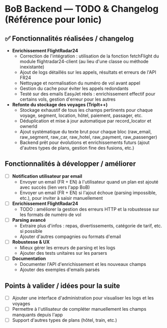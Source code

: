 # BoB Backend — TODO & Changelog (Référence pour Ionic)

## ✅ Fonctionnalités réalisées / changelog

- **Enrichissement FlightRadar24**
    - Correction de l'intégration : utilisation de la fonction fetchFlight du module flightradar24-client (au lieu d'une classe ou méthode inexistante)
    - Ajout de logs détaillés sur les appels, résultats et erreurs de l'API FR24
    - Nettoyage et normalisation du numéro de vol avant appel
    - Gestion du cache pour éviter les appels redondants
    - Testé sur des emails EasyJet réels : enrichissement effectif pour certains vols, gestion d'erreur pour les autres
- **Refonte du stockage des voyages (TripIt++)**
    - Stockage exhaustif de tous les champs pertinents pour chaque voyage, segment, location, hôtel, paiement, passager, etc.
    - Déduplication et mise à jour automatique par record_locator et ownerId
    - Ajout systématique du texte brut pour chaque bloc (raw_email, raw_segment, raw_car, raw_hotel, raw_payment, raw_passenger)
    - Backend prêt pour évolutions et enrichissements futurs (ajout d'autres types de plans, gestion fine des fusions, etc.)

## Fonctionnalités à développer / améliorer

- [ ] **Notification utilisateur par email**
    - Envoyer un email (FR + EN) à l'utilisateur quand un plan est ajouté avec succès (lien vers l'app BoB)
    - Envoyer un email (FR + EN) si l'ajout échoue (parsing impossible, etc.), pour inviter à saisir manuellement
- [ ] **Enrichissement FlightRadar24**
    - TODO : améliorer la gestion des erreurs HTTP et la robustesse sur les formats de numéro de vol
- [ ] **Parsing avancé**
    - Extraire plus d'infos : repas, divertissements, catégorie de tarif, etc. si possible
    - Ajouter d'autres compagnies ou formats d'email
- [ ] **Robustesse & UX**
    - Mieux gérer les erreurs de parsing et les logs
    - Ajouter des tests unitaires sur les parsers
- [ ] **Documentation**
    - Documenter l'API d'enrichissement et les nouveaux champs
    - Ajouter des exemples d'emails parsés

## Points à valider / idées pour la suite
- [ ] Ajouter une interface d'administration pour visualiser les logs et les voyages
- [ ] Permettre à l'utilisateur de compléter manuellement les champs manquants depuis l'app
- [ ] Support d'autres types de plans (hôtel, train, etc.) 